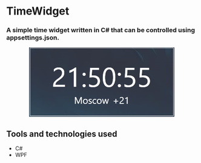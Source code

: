 # TimeWidget

### A simple time widget written in C# that can be controlled using appsettings.json.

<div align="center">
<a href="https://github.com/Marat-terabyte/ToDo-List/">
<img src="https://github.com/Marat-terabyte/TimeWidget/blob/main/Images/TimeWidget.png">
</a>
</div>

## Tools and technologies used
- C#
- WPF
